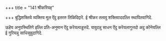 +++
title = "141 श्रीकरियह्"

+++
बुद्धिशक्तिये व्यक्तिय मूल ऎंदु इतररु तिळिदिद्दारॆ. ई श्रीकर तत्ववु शक्तिवाददल्लि स्थापितवागिदॆ.

ऊहॆय अनुपस्थितिगॆ इल्लि प्रति-अनुमान ऎंदु करॆयल्पडुत्तदॆ. यावुदन्नु साधन ऎंदु करॆयलागुत्तदो अदु कॊनॆयल्लि ई गुरियन्नु साधिसुवुदागिदॆ.

